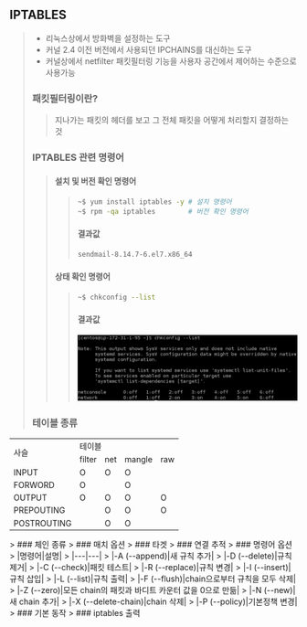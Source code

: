 ## IPTABLES
> - 리눅스상에서 방화벽을 설정하는 도구
> - 커널 2.4 이전 버전에서 사용되던 IPCHAINS를 대신하는 도구
> - 커널상에서 netfilter 패킷필터링 기능을 사용자 공간에서 제어하는 수준으로 사용가능
> ### 패킷필터링이란?
>> 지나가는 패킷의 헤더를 보고 그 전체 패킷을 어떻게 처리할지 결정하는 것
> ### IPTABLES 관련 명령어
>> #### 설치 및 버전 확인 명령어
>>> ```bash 
>>> ~$ yum install iptables -y # 설치 명령어
>>> ~$ rpm -qa iptables        # 버전 확인 명령어
>>> ```
>>> #### 결과값
>>> ```bash
>>> sendmail-8.14.7-6.el7.x86_64
>>> ```
>> #### 상태 확인 명령어
>>> ```bash
>>> ~$ chkconfig --list
>>> ```
>>> #### 결과값
>>> ![iptables_chkconfig_result](/image/220420_001_iptables_chkconfig_result.png)
> ### 테이블 종류
<table> 
  <tr>
    <td rowspan='2'>사슬</td>
    <td colspan='4'>테이블</td>
  </tr>
  <tr>
    <td>filter</td>
    <td>net</td>
    <td>mangle</td>
    <td>raw</td>
  </tr>
  <tr>
    <td>INPUT</td>
    <td>O</td>
    <td>O</td>
    <td>O</td>
    <td></td>
  </tr>
  <tr>
    <td>FORWORD</td>
    <td>O</td>
    <td></td>
    <td>O</td>
    <td></td>
  </tr>
  <tr>
    <td>OUTPUT</td>
    <td>O</td>
    <td>O</td>
    <td>O</td>
    <td>O</td>
  </tr>
  <tr>
    <td>PREPOUTING</td>
    <td></td>
    <td>O</td>
    <td>O</td>
    <td>O</td>
  </tr>
  <tr>
    <td>POSTROUTING</td>
    <td></td>
    <td>O</td>
    <td>O</td>
    <td></td>
  </tr>
</table>
> ### 체인 종류
> ### 매치 옵션
> ### 타겟
> ### 연결 추적
> ### 명령어 옵션
> |명령어|설명|
> |---|---|
> |-A (--append)|새 규칙 추가|
> |-D (--delete)|규칙 제거|
> |-C (--check)|패킷 테스트|
> |-R (--replace)|규칙 변경|
> |-I (--insert)|규칙 삽입|
> |-L (--list)|규칙 출력|
> |-F (--flush)|chain으로부터 규칙을 모두 삭제|
> |-Z (--zero)|모든 chain의 패킷과 바디트 카운터 값을 0으로 만듦|
> |-N (--new)|새 chain 추가|
> |-X (--delete-chain)|chain 삭제|
> |-P (--policy)|기본정책 변경|
> ### 기본 동작
> ### iptables 출력
